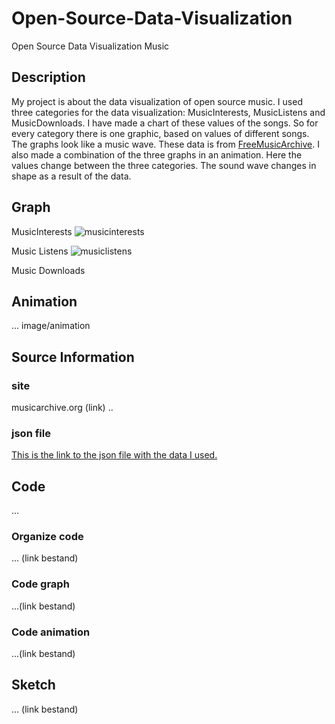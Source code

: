 # Open-Source-Data-Visualization
Open Source Data Visualization Music

## Description
My project is about the data visualization of open source music. I used three categories for the data visualization: MusicInterests, MusicListens and MusicDownloads. I have made a chart of these values of the songs. So for every category there is one graphic, based on values of different songs. The graphs look like a music wave. These data is from [FreeMusicArchive](http://freemusicarchive.org). I also made a combination of the three graphs in an animation. Here the values change between the three categories. The sound wave changes in shape as a result of the data.

## Graph
MusicInterests
![musicinterests](https://cloud.githubusercontent.com/assets/21360973/26760269/4cbe0c16-4914-11e7-9b9e-e74992553c7e.png)

Music Listens
![musiclistens](https://cloud.githubusercontent.com/assets/21360973/26760289/f0815a60-4914-11e7-9d12-4022aad67016.png)

Music Downloads
## Animation
... image/animation 

## Source Information
### site 
musicarchive.org (link) 
..

### json file 
[This is the link to the json file with the data I used.](tracks_data.json)

## Code
...
### Organize code
... (link bestand) 
### Code graph 
...(link bestand) 
### Code animation 
...(link bestand) 

## Sketch 
...
(link bestand) 

